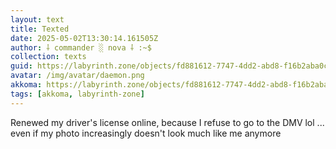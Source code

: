 ```yaml
---
layout: text
title: Texted
date: 2025-05-02T13:30:14.161505Z
author: ⸸ commander ░ nova ⸸ :~$
collection: texts
guid: https://labyrinth.zone/objects/fd881612-7747-4dd2-abd8-f16b2aba0cd4
avatar: /img/avatar/daemon.png
akkoma: https://labyrinth.zone/objects/fd881612-7747-4dd2-abd8-f16b2aba0cd4
tags: [akkoma, labyrinth-zone]
---
```


<p>Renewed my driver's license online, because I refuse to go to the DMV lol ... even if my photo increasingly doesn't look much like me anymore</p>